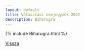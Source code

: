 ```yaml
---
layout: default
title: Választási névjegyzék 2022
description: Biharugra
---
```


{% include Biharugra.html %}

[Vissza](./)